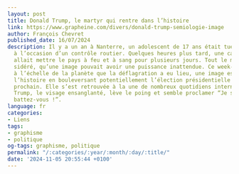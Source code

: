 ```yaml
---
layout: post
title: Donald Trump, le martyr qui rentre dans l’histoire
link: https://www.grapheine.com/divers/donald-trump-semiologie-image
author: François Chevret
published_date: 16/07/2024
description: Il y a un an à Nanterre, un adolescent de 17 ans était tué par la police
  à l’occasion d’un contrôle routier. Quelques heures plus tard, une capture vidéo
  allait mettre le pays à feu et à sang pour plusieurs jours. Tout le monde découvrait,
  sidéré, qu’une image pouvait avoir une puissance inattendue. Ce week-end, c’est
  à l’échelle de la planète que la déflagration a eu lieu, une image est entrée dans
  l’histoire en bouleversant potentiellement l’élection présidentielle de l’automne
  prochain. Elle s’est retrouvée à la une de nombreux quotidiens internationaux. Donald
  Trump, le visage ensanglanté, lève le poing et semble proclamer “Je suis vivant,
  battez-vous !”.
language: fr
categories:
- Liens
tags:
- graphisme
- politique
og-tags: graphisme, politique
permalink: "/:categories/:year/:month/:day/:title/"
date: '2024-11-05 20:55:44 +0100'
---
```


